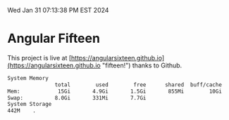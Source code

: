 Wed Jan 31 07:13:38 PM EST 2024

# Angular Fifteen


This project is live at [https://angularsixteen.github.io](https://angularsixteen.github.io "fifteen!") thanks to Github.

```bash
System Memory
               total        used        free      shared  buff/cache   available
Mem:            15Gi       4.9Gi       1.5Gi       855Mi        10Gi        10Gi
Swap:          8.0Gi       331Mi       7.7Gi
System Storage
442M	.
